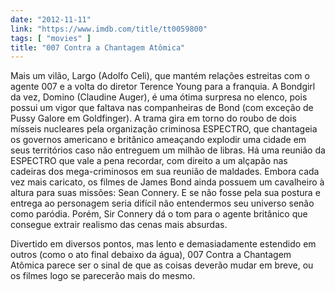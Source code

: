```yaml
---
date: "2012-11-11"
link: "https://www.imdb.com/title/tt0059800"
tags: [ "movies" ]
title: "007 Contra a Chantagem Atômica"
---
```

Mais um vilão, Largo (Adolfo Celi), que mantém relações estreitas com o agente 007 e a volta do diretor Terence Young para a franquia. A Bondgirl da vez, Domino (Claudine Auger), é uma ótima surpresa no elenco, pois possui um vigor que faltava nas companheiras de Bond (com exceção de Pussy Galore em Goldfinger). A trama gira em torno do roubo de dois mísseis nucleares pela organização criminosa ESPECTRO, que chantageia os governos americano e britânico ameaçando explodir uma cidade em seus territórios caso não entreguem um milhão de libras. Há uma reunião da ESPECTRO que vale a pena recordar, com direito a um alçapão nas cadeiras dos mega-criminosos em sua reunião de maldades. Embora cada vez mais caricato, os filmes de James Bond ainda possuem um cavalheiro à altura para suas missões: Sean Connery. E se não fosse pela sua postura e entrega ao personagem seria difícil não entendermos seu universo senão como paródia. Porém, Sir Connery dá o tom para o agente britânico que consegue extrair realismo das cenas mais absurdas.

Divertido em diversos pontos, mas lento e demasiadamente estendido em outros (como o ato final debaixo da água), 007 Contra a Chantagem Atômica parece ser o sinal de que as coisas deverão mudar em breve, ou os filmes logo se parecerão mais do mesmo.
